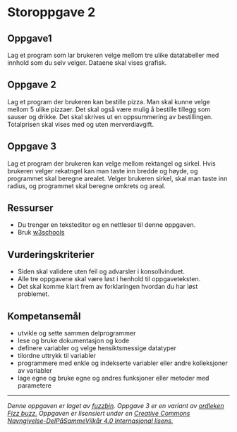 Storoppgave 2
=============


Oppgave1
--------
Lag et program som lar brukeren velge mellom tre ulike datatabeller med innhold som du selv velger. Dataene skal vises grafisk.

Oppgave 2
--------
Lag et program der brukeren kan bestille pizza. Man skal kunne velge mellom 5 ulike pizzaer. Det skal også være mulig å bestille tillegg som sauser og drikke. Det skal skrives ut en oppsummering av bestillingen. Totalprisen skal vises med og uten merverdiavgift.

Oppgave 3
---------
Lag et program der brukeren kan velge mellom rektangel og sirkel. Hvis brukeren velger rekatngel kan man taste inn bredde og høyde, og programmet skal beregne arealet. Velger brukeren sirkel, skal man taste inn radius, og programmet skal beregne omkrets og areal.

Ressurser
---------
* Du trenger en teksteditor og en nettleser til denne oppgaven.
* Bruk [w3schools](http://www.w3schools.com/js/)

Vurderingskriterier
-------------------
* Siden skal validere uten feil og advarsler i konsollvinduet.
* Alle tre oppgavene skal være løst i henhold til oppgaveteksten.
* Det skal komme klart frem av forklaringen hvordan du har løst problemet.

Kompetansemål
-------------
* utvikle og sette sammen delprogrammer
* lese og bruke dokumentasjon og kode
* definere variabler og velge hensiktsmessige datatyper
* tilordne uttrykk til variabler
* programmere med enkle og indekserte variabler eller andre kolleksjoner av variabler
* lage egne og bruke egne og andres funksjoner eller metoder med parametere

---
_Denne oppgaven er laget av [fuzzbin](https://github.com/fuzzbin). Oppgave 3 er en variant av [ordleken Fizz buzz.](https://en.wikipedia.org/wiki/Fizz_buzz) Oppgaven er lisensiert under en [Creative Commons Navngivelse-DelPåSammeVilkår 4.0 Internasjonal lisens.
](http://creativecommons.org/licenses/by-sa/4.0/)_
